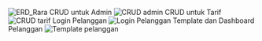 ![ERD_Rara](https://user-images.githubusercontent.com/35604596/67397656-b7ad4000-f5d3-11e9-84cd-bfc68795d527.png)
CRUD untuk Admin
![CRUD admin](https://user-images.githubusercontent.com/35604596/67995023-ec2b9680-fc7a-11e9-8fd0-184e026595af.png)
CRUD untuk Tarif
![CRUD tarif](https://user-images.githubusercontent.com/35604596/67995024-ec2b9680-fc7a-11e9-9152-a53e060d4086.png)
Login Pelanggan
![Login Pelanggan](https://user-images.githubusercontent.com/35604596/67995025-ecc42d00-fc7a-11e9-8ac4-8fbd315426c9.png)
Template dan Dashboard Pelanggan
![Template pelanggan](https://user-images.githubusercontent.com/35604596/67995026-ecc42d00-fc7a-11e9-800e-84892662d340.png)
